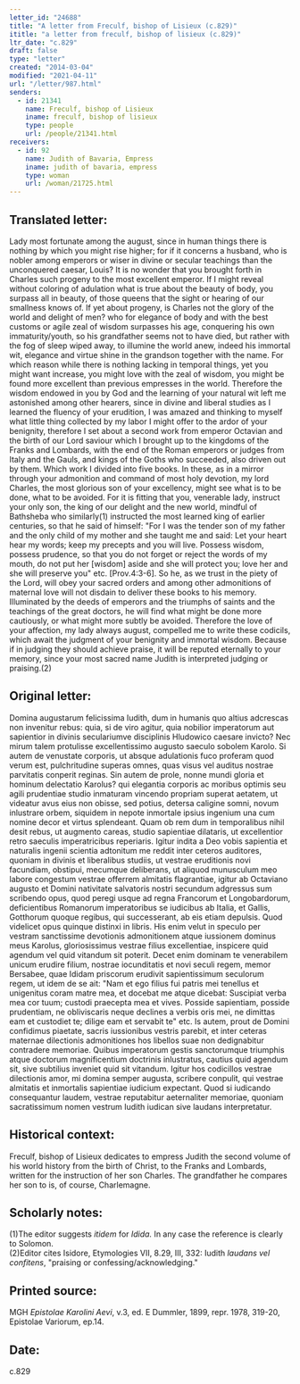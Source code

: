 ```yaml
---
letter_id: "24688"
title: "A letter from Freculf, bishop of Lisieux (c.829)"
ititle: "a letter from freculf, bishop of lisieux (c.829)"
ltr_date: "c.829"
draft: false
type: "letter"
created: "2014-03-04"
modified: "2021-04-11"
url: "/letter/987.html"
senders:
  - id: 21341
    name: Freculf, bishop of Lisieux
    iname: freculf, bishop of lisieux
    type: people
    url: /people/21341.html
receivers:
  - id: 92
    name: Judith of Bavaria, Empress
    iname: judith of bavaria, empress
    type: woman
    url: /woman/21725.html
---
```

<h2> Translated letter:</h2>Lady most fortunate among the august, since in human things there is nothing by which you might rise higher; for if it concerns a husband, who is nobler among emperors or wiser in divine or secular teachings than the unconquered caesar, Louis?  It is no wonder that you brought forth in Charles such progeny to the most excellent emperor.  If I might reveal without coloring of adulation what is true about the beauty of body, you surpass all in beauty, of those queens that the sight or hearing of our smallness knows of.  If yet about progeny, is Charles not the glory of the world and delight of men? who for elegance of body and with the best customs or agile zeal of wisdom surpasses his age, conquering his own immaturity/youth, so his grandfather seems not to have died, but rather with the fog of sleep wiped away, to illumine the world anew, indeed his immortal wit, elegance and virtue shine in the grandson together with the name.   For which reason while there is nothing lacking in temporal things, yet you might want increase, you might love with the zeal of wisdom, you might be found more excellent than previous empresses in the world.
Therefore the wisdom endowed in you by God and the learning of your natural wit left me astonished among other hearers, since in divine and liberal studies as I learned the fluency of your erudition, I was amazed and thinking to myself what little thing collected by my labor I might offer to the ardor of your benignity, therefore I set about a second work from emperor Octavian and the birth of our Lord saviour which I brought up to the kingdoms of the Franks and Lombards, with the end of the Roman emperors or judges from Italy and the Gauls, and kings of the Goths who succeeded, also driven out by them.  Which work I divided into five books.  In these, as in a mirror through your admonition and command of most holy devotion, my lord Charles, the most glorious son of your excellency, might see what is to be done, what to be avoided.  For it is fitting that you, venerable lady, instruct your only son, the king of our delight and the new world, mindful of Bathsheba who similarly(1) instructed the most learned king of earlier centuries, so that he said of himself:  "For I was the tender son of my father and the only child of my mother and she taught me and said:  Let your heart hear my words; keep my precepts and you will live.  Possess wisdom, possess prudence, so that you do not forget or reject the words of my mouth, do not put her [wisdom] aside and she will protect you; love her and she will preserve you" etc. [Prov.4:3-6].   So he, as we trust in the piety of the Lord, will obey your sacred orders and among other admonitions of maternal love will not disdain to deliver these books to his memory.  Illuminated by the deeds of emperors and the triumphs of saints and the teachings of the great doctors, he will find what might be done more cautiously, or what might more subtly be avoided.
Therefore the love of your affection, my lady always august, compelled me to write these codicils, which await the judgment of your benignity and immortal wisdom.
Because if in judging they should achieve praise, it will be reputed eternally to your memory, since your most sacred name Judith is interpreted judging or praising.(2)
<h2 class="mt-4"> Original letter:</h2>Domina augustarum felicissima Iudith, dum in humanis quo altius adcrescas non invenitur rebus:  quia, si de viro agitur, quia nobilior imperatorum aut sapientior in divinis seculariumve disciplinis Hludowico caesare invicto?  Nec mirum talem protulisse excellentissimo augusto saeculo sobolem Karolo.  Si autem de venustate corporis, ut absque adulationis fuco proferam quod verum est, pulchritudine superas omnes, quas visus vel auditus nostrae parvitatis conperit reginas.  Sin autem de prole, nonne mundi gloria et hominum delectatio Karolus? qui elegantia corporis ac moribus optimis seu agili prudentiae studio inmaturam vincendo propriam superat aetatem, ut videatur avus eius non obisse, sed potius, detersa caligine somni, novum inlustrare orbem, siquidem in nepote inmortale ipsius ingenium una cum nomine decor et virtus splendeant.  Quam ob rem dum in temporalibus nihil desit rebus, ut augmento careas, studio sapientiae dilataris, ut excellentior retro saeculis imperatricibus reperiaris.
Igitur indita a Deo vobis sapientia et naturalis ingenii scientia adtonitum me reddit inter ceteros auditores, quoniam in divinis et liberalibus studiis, ut vestrae eruditionis novi facundiam, obstipui, mecumque deliberans, ut aliquod munusculum meo labore congestum vestrae offerrem almitatis flagrantiae, igitur ab Octaviano augusto et Domini nativitate salvatoris nostri secundum adgressus sum scribendo opus, quod peregi usque ad regna Francorum et Longobardorum, deficientibus Romanorum imperatoribus se iudicibus ab Italia, et Gallis, Gotthorum quoque regibus, qui successerant, ab eis etiam depulsis.  Quod videlicet opus quinque distinxi in libris.  His enim velut in speculo per vestram sanctissime devotionis admonitionem atque iussionem dominus meus Karolus, gloriosissimus vestrae filius excellentiae, inspicere quid agendum vel quid vitandum sit poterit.  Decet enim dominam te venerabilem unicum erudire filium, nostrae iocunditatis et novi seculi regem, memor Bersabee, quae Ididam priscorum erudivit sapientissimum seculorum regem, ut idem de se ait:  "Nam et ego filius fui patris mei tenellus et unigenitus coram matre mea, et docebat me atque dicebat:  Suscipiat verba mea cor tuum; custodi praecepta mea et vives.  Posside sapientiam, posside prudentiam, ne obliviscaris neque declines a verbis oris mei, ne dimittas eam et custodiet te; dilige eam et servabit te" etc.  Is autem, prout de Domini confidimus piaetate, sacris iussionibus vestris parebit, et inter ceteras maternae dilectionis admonitiones hos libellos suae non dedignabitur contradere memoriae.  Quibus imperatorum gestis sanctorumque triumphis atque doctorum magnificentium doctrinis inlustratus, cautius quid agendum sit, sive subtilius inveniet quid sit vitandum.
Igitur hos codicillos vestrae dilectionis amor, mi domina semper augusta, scribere conpulit, qui vestrae almitatis et inmortalis sapientiae iudicium expectant.  Quod si iudicando consequantur laudem, vestrae reputabitur aeternaliter memoriae, quoniam sacratissimum nomen vestrum Iudith iudican sive laudans interpretatur.
<h2 class="mt-4"> Historical context:</h2>Freculf, bishop of Lisieux dedicates to empress Judith the second volume of his world history from the birth of Christ, to the Franks and Lombards, written for the  instruction of her son Charles.  The grandfather he compares her son to is, of course, Charlemagne.
<h2 class="mt-4"> Scholarly notes:</h2><p>(1)The editor suggests <em>itidem</em> for <em>Idida.</em> In any case the reference is clearly to Solomon. <br>(2)Editor cites Isidore, Etymologies VII, 8.29, III, 332: Iudith <em>laudans vel confitens</em>, "praising or confessing/acknowledging."</p><h2 class="mt-4"> Printed source:</h2><p>MGH <em>Epistolae Karolini Aevi</em>, v.3, ed. E Dummler, 1899, repr. 1978, 319-20, Epistolae Variorum, ep.14.</p><h2 class="mt-4"> Date:</h2>c.829